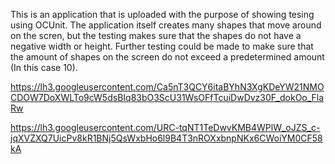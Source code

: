This is an application that is uploaded with the purpose of showing tesing using OCUnit. The application itself creates many shapes that move around on the scren, but the testing makes sure that the shapes do not have a negative width or height. Further testing could be made to make sure that the amount of shapes on the screen do not exceed a predetermined amount (In this case 10). 

https://lh3.googleusercontent.com/Ca5nT3QCY6itaBYhN3XgKDeYW21NMOCDOW7DoXWLTo9cW5dsBIq83bO3ScU31WsOFfTcuiDwDvz30F_dokOo_FlaRw

https://lh3.googleusercontent.com/URC-tqNT1TeDwvKMB4WPlW_oJZS_c-jqXVZXQ7UicPv8kR1BNj5QsWxbHo6l9B4T3nROXxbnpNKx6CWoiYM0CF58kA
